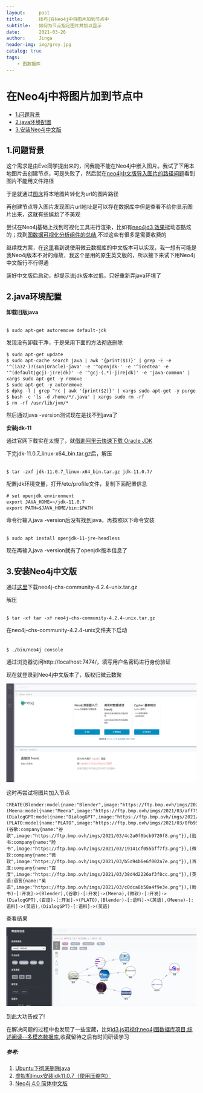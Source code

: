 ```yaml
---
layout:     post
title:      技巧|在Neo4j中将图片加到节点中
subtitle:   如何为节点指定图片并加以显示
date:       2021-03-26
author:     Jinga
header-img: img/grey.jpg
catalog: true
tags:
    - 图数据库
---
```


# 在Neo4j中将图片加到节点中

* [1.问题背景](#1)
* [2.java环境配置](#2)
* [3.安装Neo4j中文版](#3)

<h2 id="1">1.问题背景</h2>

这个需求是由Eve同学提出来的，问我能不能在Neo4j中嵌入图片。我试了下用本地图片去创建节点，可是失败了，然后就在[neo4j中文版导入图片的路径问题](http://neo4j.com.cn/topic/5fce40b4d4a2c82263722372)看到图片不能用文件路径

于是就通过[图床](https://imgurl.org/)将本地图片转化为url的图片路径　　

再创建节点导入图片发现图片url地址是可以存在数据库中但是查看不给你显示图片出来，这就有些尴尬了不美观　　

尝试在Neo4j基础上找到可视化工具进行渲染，比如有[neo4jd3](https://github.com/eisman/neo4jd3),[效果](https://github.com/eisman/neo4jd3)挺动态酷炫的；找到[图数据可视化分析组件的总结](https://www.pianshen.com/article/55881250887/),不过这些有很多是需要收费的

继续找方案，在[这里](http://neo4j.com.cn/topic/5ad45b4451bad0a10b198bfa)看到说使用微云数据库的中文版本可以实现，我一想有可能是我Neo4j版本不对的缘故，我这个是用的原生英文版的，所以接下来试下用Neo4j中文版行不行得通

装好中文版后启动，却提示说jdk版本过低，只好重新弄java环境了

<h2 id="2">2.java环境配置</h2>  

**卸载旧版java**

```

$ sudo apt-get autoremove default-jdk

``` 

发现没有卸载干净，于是采用下面的方法彻底删除

```
$ sudo apt-get update
$ sudo apt-cache search java | awk '{print($1)}' | grep -E -e '^(ia32-)?(sun|Oracle)-java' -e '^openjdk-' -e '^icedtea' -e '^(default|gcj)-j(re|dk)' -e '^gcj-(.*)-j(re|dk)' -e 'java-common' | xargs sudo apt-get -y remove
$ sudo apt-get -y autoremove
$ dpkg -l | grep ^rc | awk '{print($2)}' | xargs sudo apt-get -y purge
$ bash -c 'ls -d /home/*/.java' | xargs sudo rm -rf 
$ rm -rf /usr/lib/jvm/*
``` 

然后通过java -version测试现在是找不到java了

**安装jdk-11**　　

通过官网下载实在太慢了，就[借助阿里云快速下载 Oracle JDK](https://www.v2ex.com/t/665632)

下完jdk-11.0.7_linux-x64_bin.tar.gz后，解压

```

$ tar -zxf jdk-11.0.7_linux-x64_bin.tar.gz jdk-11.0.7/

``` 

配置jdk环境变量，打开/etc/profile文件，复制下面配置信息　　

```
# set openjdk environment
export JAVA_HOME=~/jdk-11.0.7
export PATH=$JAVA_HOME/bin:$PATH
``` 

命令行输入java -version后没有找到java，再按照以下命令安装

```

$ sudo apt install openjdk-11-jre-headless

``` 

现在再输入java -version就有了openjdk版本信息了

<h2 id="3">3.安装Neo4j中文版</h2>

通过[这里](http://doc.we-yun.com:1008/neo4j-chs/4.2.4/)下载neo4j-chs-community-4.2.4-unix.tar.gz　　

解压　

```	

$ tar -xf tar -xf neo4j-chs-community-4.2.4-unix.tar.gz

```	


在neo4j-chs-community-4.2.4-unix文件夹下启动　  
　

```	
$ ./bin/neo4j console	
```

通过浏览器访问http://localhost:7474/，填写用户名密码进行身份验证　　

现在就登录到Neo4j中文版本了，版权归微云数聚

![neo4jchinese.png](/img/20210326neo4jchinese.png)  

这时再尝试将图片加入节点  


```	
CREATE(Blender:model{name:"Blender",image:"https://ftp.bmp.ovh/imgs/2021/03/053671647de344c2.png"}),(Meena:model{name:"Meena",image:"https://ftp.bmp.ovh/imgs/2021/03/aff7906093fc5419.png"}),(DialogGPT:model{name:"DialogGPT",image:"https://ftp.bmp.ovh/imgs/2021/03/f6af004a50e0c7e7.png"}),(PLATO:model{name:"PLATO",image:"https://ftp.bmp.ovh/imgs/2021/03/0fb955b836e89dcc.png"}),(谷歌:company{name:"谷歌",image:"https://ftp.bmp.ovh/imgs/2021/03/4c2a0f0bcb9720f8.png"}),(脸书:company{name:"脸书",image:"https://ftp.bmp.ovh/imgs/2021/03/19141cf055bff7f3.png"}),(微软:company{name:"微软",image:"https://ftp.bmp.ovh/imgs/2021/03/b5d94b6e6f002a7e.png"}),(百度:company{name:"百度",image:"https://ftp.bmp.ovh/imgs/2021/03/38d4d2226af3f8cc.png"}),(英语:语言{name:"英语",image:"https://ftp.bmp.ovh/imgs/2021/03/c0dca8b58a4f9e3e.png"}),(脸书)-[:开发]->(Blender),(谷歌)-[:开发]->(Meena),(微软)-[:开发]->(DialogGPT),(百度)-[:开发]->(PLATO),(Blender)-[:语料]->(英语),(Meena)-[:语料]->(英语),(DialogGPT)-[:语料]->(英语)	
```

查看结果

![neo4jgraph.png](/img/20210326neo4jgraph.png)

到此大功告成了!

在解决问题的过程中也发现了一些宝藏，比如[d3.js可视化neo4j图数据库项目](https://blog.csdn.net/qq_34414916/article/details/81168275?utm_medium=distribute.pc_relevant.none-task-blog-BlogCommendFromMachineLearnPai2-1.control&dist_request_id=&depth_1-utm_source=distribute.pc_relevant.none-task-blog-BlogCommendFromMachineLearnPai2-1.control),[综述阅读--多模态数据库](https://zhuanlan.zhihu.com/p/248485434),收藏留待之后有时间研读学习

##### 参考:

1. [Ubuntu下彻底删除java](https://blog.csdn.net/plaugle/article/details/88358828)
2. [虚拟机linux安装jdk11.0.7（使用压缩包）](https://blog.csdn.net/m0_46581270/article/details/106554316)
3. [Neo4j 4.0 简体中文版](http://doc.we-yun.com:1008/neo4j-chs-doc/neo4j-4.0-chs-guide.pdf)


